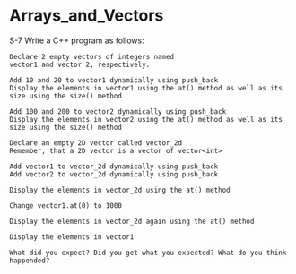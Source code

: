 # Arrays_and_Vectors
S-7
    Write a C++ program as follows:

    Declare 2 empty vectors of integers named
    vector1 and vector 2, respectively.

    Add 10 and 20 to vector1 dynamically using push_back
    Display the elements in vector1 using the at() method as well as its size using the size() method

    Add 100 and 200 to vector2 dynamically using push_back
    Display the elements in vector2 using the at() method as well as its size using the size() method

    Declare an empty 2D vector called vector_2d
    Remember, that a 2D vector is a vector of vector<int>

    Add vector1 to vector_2d dynamically using push_back
    Add vector2 to vector_2d dynamically using push_back

    Display the elements in vector_2d using the at() method

    Change vector1.at(0) to 1000

    Display the elements in vector_2d again using the at() method

    Display the elements in vector1

    What did you expect? Did you get what you expected? What do you think happended?
